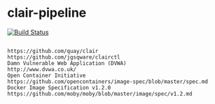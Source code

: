 # clair-pipeline

[![Build Status](https://travis-ci.com/githubfoam/clair-pipeline.svg?branch=master)](https://travis-ci.com/githubfoam/clair-pipeline)  

~~~~

https://github.com/quay/clair
https://github.com/jgsqware/clairctl
Damn Vulnerable Web Application (DVWA)
http://www.dvwa.co.uk/
Open Container Initiative
https://github.com/opencontainers/image-spec/blob/master/spec.md
Docker Image Specification v1.2.0
https://github.com/moby/moby/blob/master/image/spec/v1.2.md
~~~~